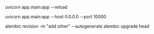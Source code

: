uvicorn app.main:app --reload


uvicorn app.main:app --host 0.0.0.0 --port 10000

alembic revision -m "add other" --autogenerate
alembic upgrade head
